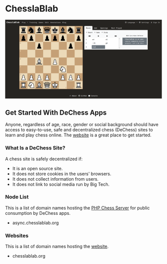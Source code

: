 # ChesslaBlab

![Featured image](https://github.com/chesslablab/.github/blob/main/profile/featured-image.png)

## Get Started With DeChess Apps

Anyone, regardless of age, race, gender or social background should have access to easy-to-use, safe and decentralized chess (DeChess) sites to learn and play chess online. The [website](https://github.com/chesslablab/website) is a great place to get started.

### What Is a DeChess Site?

A chess site is safely decentralized if:

- It is an open source site.
- It does not store cookies in the users' browsers.
- It does not collect information from users.
- It does not link to social media run by Big Tech.

### Node List

This is a list of domain names hosting the [PHP Chess Server](https://github.com/chesslablab/chess-server) for public consumption by DeChess apps.

- async.chesslablab.org

### Websites

This is a list of domain names hosting the [website](https://github.com/chesslablab/website).

- chesslablab.org
